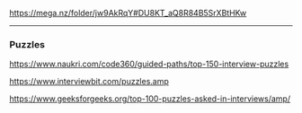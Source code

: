 https://mega.nz/folder/jw9AkRqY#DU8KT_aQ8R84B5SrXBtHKw

----
### Puzzles
https://www.naukri.com/code360/guided-paths/top-150-interview-puzzles

https://www.interviewbit.com/puzzles.amp

https://www.geeksforgeeks.org/top-100-puzzles-asked-in-interviews/amp/

